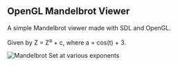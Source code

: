 OpenGL Mandelbrot Viewer
------------------------

A simple Mandelbrot viewer made with SDL and OpenGL. 

Given by Z = Z<sup>a</sup> + c, where a = cos(t) + 3.

![Mandelbrot Set at various exponents](https://a820f3c9956326ac9f8a19bcfd8af7e3ae832dc7.googledrive.com/host/0B-0IlKCrjxd4WmJuVXQtcWtUcmM/output.gif)
